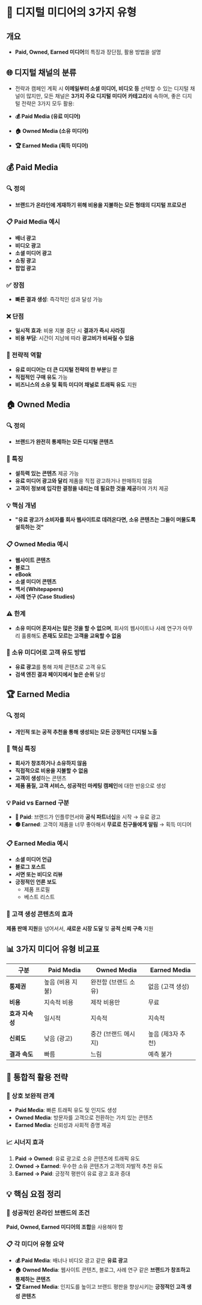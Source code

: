 # 📱 디지털 미디어의 3가지 유형

## 개요
- **Paid, Owned, Earned 미디어**의 특징과 장단점, 활용 방법을 설명

## 🌐 디지털 채널의 분류

- 전략과 캠페인 계획 시 **이메일부터 소셜 미디어, 비디오 등** 선택할 수 있는 디지털 채널이 많지만, 모든 채널은 **3가지 주요 디지털 미디어 카테고리**에 속하며, 좋은 디지털 전략은 3가지 모두 활용:

- **💰 Paid Media (유료 미디어)**
- **🏠 Owned Media (소유 미디어)**  
- **🏆 Earned Media (획득 미디어)**

## 💰 Paid Media

### 🔍 정의
- **브랜드가 온라인에 게재하기 위해 비용을 지불하는 모든 형태의 디지털 프로모션**

### 📋 Paid Media 예시
- **배너 광고**
- **비디오 광고**
- **소셜 미디어 광고**
- **쇼핑 광고**
- **팝업 광고**

### ✅ 장점
- **빠른 결과 생성**: 즉각적인 성과 달성 가능

### ❌ 단점
- **일시적 효과**: 비용 지불 중단 시 **결과가 즉시 사라짐**
- **비용 부담**: 시간이 지남에 따라 **광고비가 비싸질 수 있음**

### 🎯 전략적 역할
- **유료 미디어는 더 큰 디지털 전략의 한 부분**일 뿐
- **직접적인 구매 유도** 가능
- **비즈니스의 소유 및 획득 미디어 채널로 트래픽 유도** 지원

## 🏠 Owned Media

### 🔍 정의
- **브랜드가 완전히 통제하는 모든 디지털 콘텐츠**

### 📝 특징
- **설득력 있는 콘텐츠** 제공 가능
- **유료 미디어 광고와 달리** 제품을 직접 광고하거나 판매하지 않음
- **고객이 정보에 입각한 결정을 내리는 데 필요한 것을 제공**하여 가치 제공

### 💡 핵심 개념
- **"유료 광고가 소비자를 회사 웹사이트로 데려온다면, 소유 콘텐츠는 그들이 머물도록 설득하는 것"**

### 📋 Owned Media 예시
- **웹사이트 콘텐츠**
- **블로그**
- **eBook**
- **소셜 미디어 콘텐츠**
- **백서 (Whitepapers)**
- **사례 연구 (Case Studies)**

### ⚠️ 한계
- **소유 미디어 혼자서는 많은 것을 할 수 없으며**, 회사의 웹사이트나 사례 연구가 아무리 훌륭해도 **존재도 모르는 고객을 교육할 수 없음**

### 🚀 소유 미디어로 고객 유도 방법
- **유료 광고**를 통해 자체 콘텐츠로 고객 유도
- **검색 엔진 결과 페이지에서 높은 순위** 달성

## 🏆 Earned Media

### 🔍 정의
- **개인적 또는 공적 추천을 통해 생성되는 모든 긍정적인 디지털 노출**

### 🔑 핵심 특징
- **회사가 창조하거나 소유하지 않음**
- **직접적으로 비용을 지불할 수 없음**
- **고객이 생성**하는 콘텐츠
- **제품 품질, 고객 서비스, 성공적인 마케팅 캠페인**에 대한 반응으로 생성

### 💡 Paid vs Earned 구분
- **🔴 Paid**: 브랜드가 인플루언서와 **공식 파트너십**을 시작 → 유료 광고
- **🟢 Earned**: 고객이 제품을 너무 좋아해서 **무료로 친구들에게 알림** → 획득 미디어

### 📋 Earned Media 예시
- **소셜 미디어 언급**
- **블로그 포스트**
- **서면 또는 비디오 리뷰**
- **긍정적인 언론 보도**
  - 제품 프로필
  - 베스트 리스트

### 🌟 고객 생성 콘텐츠의 효과
**제품 판매 지원**을 넘어서서, **새로운 시장 도달** 및 **공적 신뢰 구축** 지원

## 📊 3가지 미디어 유형 비교표

| 구분 | Paid Media | Owned Media | Earned Media |
|------|------------|-------------|--------------|
| **통제권** | 높음 (비용 지불) | 완전함 (브랜드 소유) | 없음 (고객 생성) |
| **비용** | 지속적 비용 | 제작 비용만 | 무료 |
| **효과 지속성** | 일시적 | 지속적 | 지속적 |
| **신뢰도** | 낮음 (광고) | 중간 (브랜드 메시지) | 높음 (제3자 추천) |
| **결과 속도** | 빠름 | 느림 | 예측 불가 |

## 🔄 통합적 활용 전략

### 🎯 상호 보완적 관계
- **Paid Media**: 빠른 트래픽 유도 및 인지도 생성
- **Owned Media**: 방문자를 고객으로 전환하는 가치 있는 콘텐츠
- **Earned Media**: 신뢰성과 사회적 증명 제공

### 📈 시너지 효과
1. **Paid → Owned**: 유료 광고로 소유 콘텐츠에 트래픽 유도
2. **Owned → Earned**: 우수한 소유 콘텐츠가 고객의 자발적 추천 유도
3. **Earned → Paid**: 긍정적 평판이 유료 광고 효과 증대

## 💡 핵심 요점 정리

### 🎯 성공적인 온라인 브랜드의 조건
**Paid, Owned, Earned 미디어의 조합**을 사용해야 함

### 📋 각 미디어 유형 요약
- **💰 Paid Media**: 배너나 비디오 광고 같은 **유료 광고**
- **🏠 Owned Media**: 웹사이트 콘텐츠, 블로그, 사례 연구 같은 **브랜드가 창조하고 통제하는 콘텐츠**
- **🏆 Earned Media**: 인지도를 높이고 브랜드 평판을 향상시키는 **긍정적인 고객 생성 콘텐츠**
